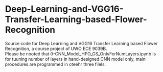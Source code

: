# Deep-Learning-and-VGG16-Transfer-Learning-based-Flower-Recognition
Source code for Deep Learning and VGG16 Transfer Learning based Flower Recognition, a course project of UWO ECE 9039B.<br />
Please be nooted that 0-CNN_Model_HPO_GS_OnlyForNumLayers.ipynb is for tuuning number of layers in hand-designed CNN model only, main procedures are programmed in oteehr three filels.
